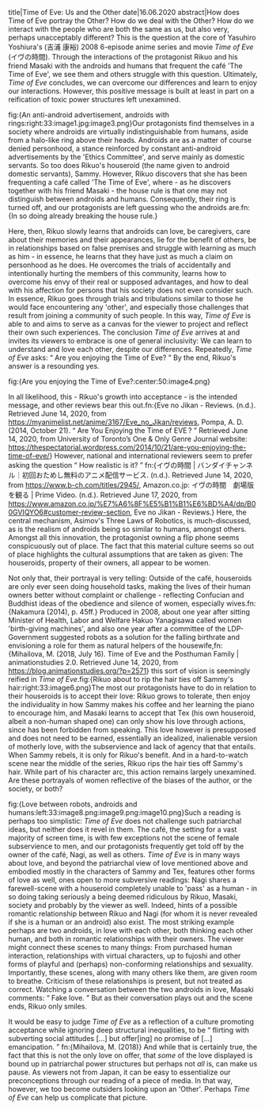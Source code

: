 title|Time of Eve: Us and the Other
date|16.06.2020
abstract|How does Time of Eve portray the Other?
How do we deal with the Other? How do we interact with the people who are both the same as us, but also very, perhaps unacceptably different? This is the question at the core of Yasuhiro Yoshiura's (吉浦 康裕) 2008 6-episode anime series and movie *Time of Eve* (イヴの時間). Through the interactions of the protagonist Rikuo and his friend Masaki with the androids and humans that frequent the café 'The Time of Eve', we see them and others struggle with this question. Ultimately, *Time of Eve* concludes, we can overcome our differences and learn to enjoy our interactions. However, this positive message is built at least in part on a reification of toxic power structures left unexamined.

fig:{An anti-android advertisement, androids with rings:right:33:image1.jpg:image3.png}Our protagonists find themselves in a society where androids are virtually indistinguishable from humans, aside from a halo-like ring above their heads. Androids are as a matter of course denied personhood, a stance reinforced by constant anti-android advertisements by the 'Ethics Committee', and serve mainly as domestic servants. So too does Rikuo's houseroid (the name given to android domestic servants), Sammy. However, Rikuo discovers that she has been frequenting a café called 'The Time of Eve', where - as he discovers together with his friend Masaki - the house rule is that one may not distinguish between androids and humans. Consequently, their ring is turned off, and our protagonists are left guessing who the androids are.fn:{In so doing already breaking the house rule.}

Here, then, Rikuo slowly learns that androids can love, be caregivers, care about their memories and their appearances, lie for the benefit of others, be in relationships based on false premises and struggle with learning as much as him - in essence, he learns that they have just as much a claim on personhood as he does. He overcomes the trials of accidentally and intentionally hurting the members of this community, learns how to overcome his envy of their real or supposed advantages, and how to deal with his affection for persons that his society does not even consider such. In essence, Rikuo goes through trials and tribulations similar to those he would face encountering any 'other', and especially those challenges that result from joining a community of such people. In this way, *Time of Eve* is able to and aims to serve as a canvas for the viewer to project and reflect their own such experiences. The conclusion *Time of Eve* arrives at and invites its viewers to embrace is one of general inclusivity: We can learn to understand and love each other, despite our differences. Repeatedly, *Time of Eve* asks:  <q> Are you enjoying the Time of Eve? </q>  By the end, Rikuo's answer is a resounding yes.

fig:{Are you enjoying the Time of Eve?:center:50:image4.png}

In all likelihood, this - Rikuo's growth into acceptance - is the intended message, and other reviews bear this out.fn:{Eve no Jikan - Reviews. (n.d.). Retrieved June 14, 2020, from <https://myanimelist.net/anime/3167/Eve_no_Jikan/reviews>, Pompa, A. D. (2014, October 21).  <q> Are You Enjoying the Time of EVE ? </q>  Retrieved June 14, 2020, from University of Toronto’s One & Only Genre Journal website: <https://thespectatorial.wordpress.com/2014/10/21/are-you-enjoying-the-time-of-eve/>} However, national and international reviewers seem to prefer asking the question  <q> How realistic is it? </q>  fn:{イヴの時間 | バンダイチャンネル｜初回おためし無料のアニメ配信サービス. (n.d.). Retrieved June 14, 2020, from <https://www.b-ch.com/titles/2945/>, Amazon.co.jp: イヴの時間　劇場版を観る | Prime Video. (n.d.). Retrieved June 17, 2020, from <https://www.amazon.co.jp/%E7%A6%8F%E5%B1%B1%E6%BD%A4/dp/B00GVIQYO6#customer-review-section>, Eve no Jikan - Reviews.} Here, the central mechanism, Asimov's Three Laws of Robotics, is much-discussed, as is the realism of androids being so similar to humans, amongst others. Amongst all this innovation, the protagonist owning a flip phone seems conspicuously out of place. The fact that this material culture seems so out of place highlights the cultural assumptions that are taken as given: The houseroids, property of their owners, all appear to be women.

Not only that, their portrayal is very telling: Outside of the café, houseroids are only ever seen doing household tasks, making the lives of their human owners better without complaint or challenge - reflecting Confucian and Buddhist ideas of the obedience and silence of women, especially wives.fn:{Nakamura (2014), p. 45ff.} Produced in 2008, about one year after sitting Minister of Health, Labor and Welfare Hakuo Yanagisawa called women 'birth-giving machines', and also one year after a committee of the LDP-Government suggested robots as a solution for the falling birthrate and envisioning a role for them as natural helpers of the housewife,fn:{Mihailova, M. (2018, July 16). Time of Eve and the Posthuman Family | animationstudies 2.0. Retrieved June 14, 2020, from <https://blog.animationstudies.org/?p=2571>} this sort of vision is seemingly reified in *Time of Eve*.fig:{Rikuo about to rip the hair ties off Sammy's hair:right:33:image6.png}The most our protagonists have to do in relation to their houseroids is to accept their love: Rikuo grows to tolerate, then enjoy the individuality in how Sammy makes his coffee and her learning the piano to encourage him, and Masaki learns to accept that Tex (his own houseroid, albeit a non-human shaped one) can only show his love through actions, since has been forbidden from speaking. This love however is presupposed and does not need to be earned, essentially an idealized, inalienable version of motherly love, with the subservience and lack of agency that that entails. When Sammy rebels, it is only for Rikuo's benefit. And in a hard-to-watch scene near the middle of the series, Rikuo rips the hair ties off Sammy's hair. While part of his character arc, this action remains largely unexamined. Are these portrayals of women reflective of the biases of the author, or the society, or both?

fig:{Love between robots, androids and humans:left:33:image8.png:image9.png:image10.png}Such a reading is perhaps too simplistic: *Time of Eve* does not challenge such patriarchal ideas, but neither does it revel in them. The café, the setting for a vast majority of screen time, is with few exceptions not the scene of female subservience to men, and our protagonists frequently get told off by the owner of the café, Nagi, as well as others. *Time of Eve* is in many ways about love, and beyond the patriarchal view of love mentioned above and embodied mostly in the characters of Sammy and Tex, features other forms of love as well, ones open to more subversive readings: Nagi shares a farewell-scene with a houseroid completely unable to 'pass' as a human - in so doing taking seriously a being deemed ridiculous by Rikuo, Masaki, society and probably by the viewer as well. Indeed, hints of a possible romantic relationship between Rikuo and Nagi (for whom it is never revealed if she is a human or an android) also exist. The most striking example perhaps are two androids, in love with each other, both thinking each other human, and both in romantic relationships with their owners. The viewer might connect these scenes to many things: From purchased human interaction, relationships with virtual characters, up to fujoshi and other forms of playful and (perhaps) non-conforming relationships and sexuality. Importantly, these scenes, along with many others like them, are given room to breathe. Criticism of these relationships is present, but not treated as correct. Watching a conversation between the two androids in love, Masaki comments:  <q> Fake love. </q>  But as their conversation plays out and the scene ends, Rikuo only smiles.

It would be easy to judge *Time of Eve* as a reflection of a culture promoting acceptance while ignoring deep structural inequalities, to be  <q> flirting with subverting social attitudes \[...\] but offer\[ing\] no promise of \[...\] emancipation. </q>  fn:{Mihailova, M. (2018)} And while that is certainly true, the fact that this is not the only love on offer, that *some* of the love displayed is bound up in patriarchal power structures but perhaps not *all* is, can make us pause. As viewers not from Japan, it can be easy to essentialize our preconceptions through our reading of a piece of media. In that way, however, we too become outsiders looking upon an 'Other'. Perhaps *Time of Eve* can help us complicate that picture.
